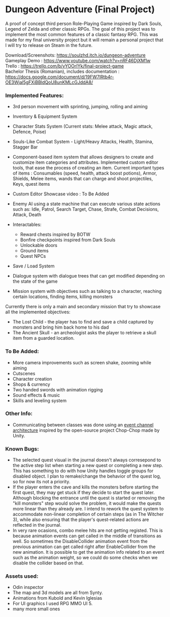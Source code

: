 # Dungeon Adventure (Final Project)
A proof of concept third person Role-Playing Game inspired by Dark Souls, Legend of Zelda and other classic RPGs.
The goal of this project was to implement the most common features of a classic fantasy RPG. This was made for my final university project but it will remain a personal project that I will try to release on Steam in the future.

Download/Screenshots: https://soulzhd.itch.io/dungeon-adventure  
Gameplay Demo : https://www.youtube.com/watch?v=nRF46DjXM1w  
Trello : https://trello.com/b/vYOOrIYk/final-project-game  
Bachelor Thesis (Romanian), includes documentation  : https://docs.google.com/document/d/19FW7lRtb4r-OE3Wjal5gFXiBBldQoU8unKMLcGJddA8/


### Implemented Features:

- 3rd person movement with sprinting, jumping, rolling and aiming
- Inventory & Equipment System
- Character Stats System (Current stats: Melee attack, Magic attack, Defence, Poise)
- Souls-Like Combat System - Light/Heavy Attacks, Health, Stamina, Stagger Bar
- Component-based item system that allows designers to create and customize item categories and attributes. Implemented custom editor tools, that ease the process of creating an item.
Current important types of items : Consumables (speed, health, attack boost potions), Armor, Shields, Melee items, wands that can charge and shoot projectiles, Keys, quest items
- Custom Editor Showcase video : To Be Added
- Enemy AI using a state machine that can execute various state actions such as: Idle, Patrol, Search Target, Chase, Strafe, Combat Decisions, Attack, Death

- Interactables: 
	- Reward chests inspired by BOTW
	- Bonfire checkpoints inspired from Dark Souls
	- Unlockable doors
	- Ground items
	- Quest NPCs

- Save / Load System

- Dialogue system with dialogue trees that can get modified depending on the state of the game

- Mission system with objectives such as talking to a character, reaching certain locations, finding items, killing monsters

Currently there is only a main and secondary mission that try to showcase all the implemented objectives:
- The Lost Child - the player has to find and save a child captured by monsters and bring him back home to his dad
- The Ancient Skull - an archeologist asks the player to retrieve a skull item from a guarded location.


### To Be Added:
- More camera improvements such as screen shake, zooming while aiming
- Cutscenes
- Character creation
- Shops & currency
- Two handed swords with animation rigging
- Sound effects & music
- Skills and leveling system

### Other Info:
- Communicating between classes was done using an [event channel architecture](https://github.com/UnityTechnologies/open-project-1/wiki/Event-system) inspired by the open-source project Chop-Chop made by Unity.

### Known Bugs:
- The selected quest visual in the journal doesn't always corresepond to the active step list when starting a new quest or completing a new step. This has something to do with how Unity handles toggle groups for disabled object. I plan to remake/change the behavior of the quest log, so for now its not a priority.
- If the player enters the cave and kills the monsters before starting the first quest, they may get stuck if they decide to start the quest later. Although blocking the entrance until the quest is started or removing the "kill monsters" step would solve the problem, it would make the quests more linear than they already are. I intend to rework the quest system to accommodate non-linear completion of certain steps (as in The Witcher 3), while also ensuring that the player's quest-related actions are reflected in the journal.
- In very rare ocasions, combo melee hits are not getting registed. This is because animation events can get called in the middle of transitions as well. So sometimes the DisableCollider animation event from the previous animation can get called right after EnableCollider from the new animation. It is possible to get the animation info related to an event such as the animation weight, so we could do some checks when we disable the collider based on that.



### Assets used:
- Odin inspector
- The map and 3d models are all from Synty.
- Animations from Kubold and Kevin Iglesias
- For UI graphics I used RPG MMO UI 5.
- many more small ones


